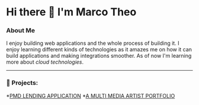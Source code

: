 # Hi there 👋 I'm Marco Theo

### About Me
I enjoy building web applications and the whole process of building it.
I enjoy learning different kinds of technologies as it amazes me on how
it can build applications and making integrations smoother. As of now I'm learning
more about *cloud technologies*.

---

### 🔭 Projects:

*[PMD LENDING APPLICATION](https://pmdlending.com)
*[A MULTI MEDIA ARTIST PORTFOLIO](https://www.gualbertsansual.com/)

<!--
**mabutalid/mabutalid** is a ✨ _special_ ✨ repository because its `README.md` (this file) appears on your GitHub profile.

Here are some ideas to get you started:

- 🔭 I’m currently working on ...
- 🌱 I’m currently learning ...
- 👯 I’m looking to collaborate on ...
- 🤔 I’m looking for help with ...
- 💬 Ask me about ...
- 📫 How to reach me: ...
- 😄 Pronouns: ...
- ⚡ Fun fact: ...
-->

